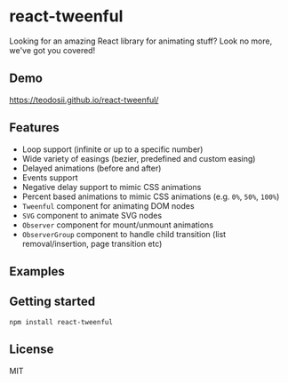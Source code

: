 # react-tweenful

Looking for an amazing React library for animating stuff? Look no more, we've got you covered!

## Demo

https://teodosii.github.io/react-tweenful/

## Features

* Loop support (infinite or up to a specific number)
* Wide variety of easings (bezier, predefined and custom easing)
* Delayed animations (before and after)
* Events support
* Negative delay support to mimic CSS animations
* Percent based animations to mimic CSS animations (e.g. `0%`, `50%`, `100%`)
* `Tweenful` component for animating DOM nodes
* `SVG` component to animate SVG nodes
* `Observer` component for mount/unmount animations
* `ObserverGroup` component to handle child transition (list removal/insertion, page transition etc)

## Examples

## Getting started

```
npm install react-tweenful
```

## License

MIT
